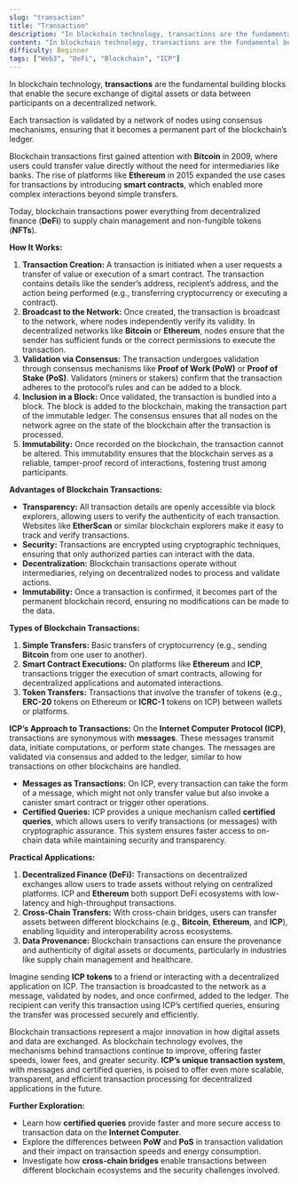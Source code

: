 ```yaml
---
slug: "transaction"
title: "Transaction"
description: "In blockchain technology, transactions are the fundamental building blocks that enable the secure exchange of digital assets or data between participants on a decentralized network."
content: "In blockchain technology, transactions are the fundamental building blocks that enable the secure exchange of digital assets or data between participants on a decentralized network."
difficulty: Beginner
tags: ["Web3", "DeFi", "Blockchain", "ICP"]
---
```


In blockchain technology, **transactions** are the fundamental building blocks that enable the secure exchange of digital assets or data between participants on a decentralized network.

Each transaction is validated by a network of nodes using consensus mechanisms, ensuring that it becomes a permanent part of the blockchain’s ledger.

Blockchain transactions first gained attention with **Bitcoin** in 2009, where users could transfer value directly without the need for intermediaries like banks. The rise of platforms like **Ethereum** in 2015 expanded the use cases for transactions by introducing **smart contracts**, which enabled more complex interactions beyond simple transfers.

Today, blockchain transactions power everything from decentralized finance (**DeFi**) to supply chain management and non-fungible tokens (**NFTs**).

**How It Works:**

1. **Transaction Creation:** A transaction is initiated when a user requests a transfer of value or execution of a smart contract. The transaction contains details like the sender’s address, recipient’s address, and the action being performed (e.g., transferring cryptocurrency or executing a contract).
2. **Broadcast to the Network:** Once created, the transaction is broadcast to the network, where nodes independently verify its validity. In decentralized networks like **Bitcoin** or **Ethereum**, nodes ensure that the sender has sufficient funds or the correct permissions to execute the transaction.
3. **Validation via Consensus:** The transaction undergoes validation through consensus mechanisms like **Proof of Work (PoW)** or **Proof of Stake (PoS)**. Validators (miners or stakers) confirm that the transaction adheres to the protocol’s rules and can be added to a block.
4. **Inclusion in a Block:** Once validated, the transaction is bundled into a block. The block is added to the blockchain, making the transaction part of the immutable ledger. The consensus ensures that all nodes on the network agree on the state of the blockchain after the transaction is processed.
5. **Immutability:** Once recorded on the blockchain, the transaction cannot be altered. This immutability ensures that the blockchain serves as a reliable, tamper-proof record of interactions, fostering trust among participants.

**Advantages of Blockchain Transactions:**

- **Transparency:** All transaction details are openly accessible via block explorers, allowing users to verify the authenticity of each transaction. Websites like **EtherScan** or similar blockchain explorers make it easy to track and verify transactions.
- **Security:** Transactions are encrypted using cryptographic techniques, ensuring that only authorized parties can interact with the data.
- **Decentralization:** Blockchain transactions operate without intermediaries, relying on decentralized nodes to process and validate actions.
- **Immutability:** Once a transaction is confirmed, it becomes part of the permanent blockchain record, ensuring no modifications can be made to the data.

**Types of Blockchain Transactions:**

1. **Simple Transfers:** Basic transfers of cryptocurrency (e.g., sending **Bitcoin** from one user to another).
2. **Smart Contract Executions:** On platforms like **Ethereum** and **ICP**, transactions trigger the execution of smart contracts, allowing for decentralized applications and automated interactions.
3. **Token Transfers:** Transactions that involve the transfer of tokens (e.g., **ERC-20** tokens on Ethereum or **ICRC-1** tokens on ICP) between wallets or platforms.

**ICP’s Approach to Transactions:**
On the **Internet Computer Protocol (ICP)**, transactions are synonymous with **messages**. These messages transmit data, initiate computations, or perform state changes. The messages are validated via consensus and added to the ledger, similar to how transactions on other blockchains are handled.

- **Messages as Transactions:** On ICP, every transaction can take the form of a message, which might not only transfer value but also invoke a canister smart contract or trigger other operations.
- **Certified Queries:** ICP provides a unique mechanism called **certified queries**, which allows users to verify transactions (or messages) with cryptographic assurance. This system ensures faster access to on-chain data while maintaining security and transparency.

**Practical Applications:**

1. **Decentralized Finance (DeFi):** Transactions on decentralized exchanges allow users to trade assets without relying on centralized platforms. ICP and **Ethereum** both support DeFi ecosystems with low-latency and high-throughput transactions.
2. **Cross-Chain Transfers:** With cross-chain bridges, users can transfer assets between different blockchains (e.g., **Bitcoin**, **Ethereum**, and **ICP**), enabling liquidity and interoperability across ecosystems.
3. **Data Provenance:** Blockchain transactions can ensure the provenance and authenticity of digital assets or documents, particularly in industries like supply chain management and healthcare.

Imagine sending **ICP tokens** to a friend or interacting with a decentralized application on ICP. The transaction is broadcasted to the network as a message, validated by nodes, and once confirmed, added to the ledger. The recipient can verify this transaction using ICP’s certified queries, ensuring the transfer was processed securely and efficiently.

Blockchain transactions represent a major innovation in how digital assets and data are exchanged. As blockchain technology evolves, the mechanisms behind transactions continue to improve, offering faster speeds, lower fees, and greater security. **ICP’s unique transaction system**, with messages and certified queries, is poised to offer even more scalable, transparent, and efficient transaction processing for decentralized applications in the future.

**Further Exploration:**

- Learn how **certified queries** provide faster and more secure access to transaction data on the **Internet Computer**.
- Explore the differences between **PoW** and **PoS** in transaction validation and their impact on transaction speeds and energy consumption.
- Investigate how **cross-chain bridges** enable transactions between different blockchain ecosystems and the security challenges involved.
